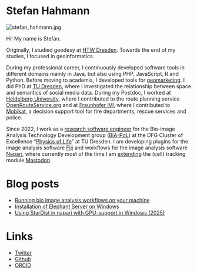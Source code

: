 # Stefan Hahmann

![stefan_hahmann.jpg](readme/stefan_hahmann.jpg)

Hi! My name is Stefan.

Originally, I studied geodesy at [HTW Dresden](https://www.htw-dresden.de/hochschule/fakultaeten/geoinformation). Towards the end of my studies, I focused in geoinformatics.

During my professional career, I continuously developed software tools in different domains mainly in Java, but also using PHP, JavaScript, R and Python. Before moving to academia, I developed tools for [geomarketing](https://www.microm.de/apps/mapchart-gis). I did PhD at [TU Dresden](https://tu-dresden.de/bu/umwelt/geo/ifk), where I investigated the relationship between space and semantics of social media data.
During my Postdoc, I worked at [Heidelberg University](https://www.geog.uni-heidelberg.de/gis/), where I contributed to the route planning service [OpenRouteService.org](https://maps.openrouteservice.org/#/) and at [Fraunhofer IVI](https://www.ivi.fraunhofer.de/), where I contributed to [Mobikat](https://www.mobikat.net/en.html), a decision support tool for fire departments, rescue services and police.

Since 2022, I work as a [research software engineer](https://de-rse.org/en/) for the Bio-image Analysis Technology Development group ([BiA-PoL](https://physics-of-life.tu-dresden.de/research/core-groups/bio-image-analysis/people)) at the DFG Cluster of Excellence “[Physics of Life](https://physics-of-life.tu-dresden.de/)” at TU Dresden. I am developing plugins for the image analysis software [Fiji](https://imagej.net/software/fiji/) and workflows for the image analysis software [Napari](https://napari.org/stable/), where currently most of the time I am [extending](https://github.com/mastodon-sc/mastodon-deep-lineage) the (cell) tracking module [Mastodon](https://mastodon.readthedocs.io/en/latest/).

# Blog posts

* [Running bio image analysis workflows on your machine](github_desktop_jupyter_notebook/readme)
* [Installation of Elephant Server on Windows](elephant_server_installation_windows/readme)
* [Using StarDist in napari with GPU-support in Windows (2025)](stardist_gpu_2025/readme)

# Links

* [Twitter](https://twitter.com/stefanhahmann)
* [Github](https://github.com/stefanhahmann/)
* [ORCID](https://orcid.org/0000-0002-8145-7090)
